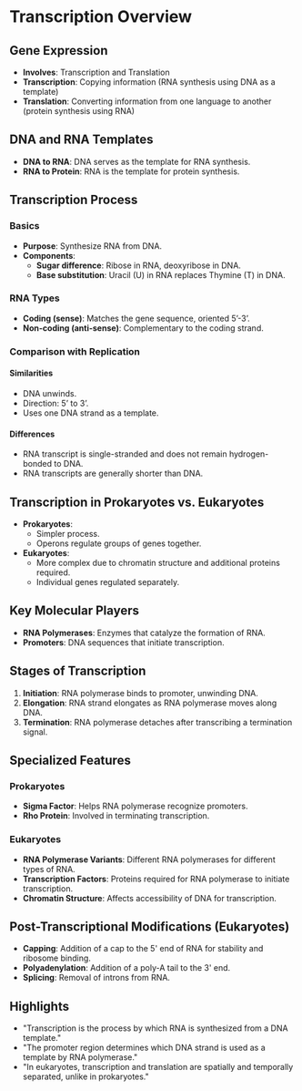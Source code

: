 # Transcription Overview

## Gene Expression
- **Involves**: Transcription and Translation
- **Transcription**: Copying information (RNA synthesis using DNA as a template)
- **Translation**: Converting information from one language to another (protein synthesis using RNA)

## DNA and RNA Templates
- **DNA to RNA**: DNA serves as the template for RNA synthesis.
- **RNA to Protein**: RNA is the template for protein synthesis.

## Transcription Process
### Basics
- **Purpose**: Synthesize RNA from DNA.
- **Components**:
  - **Sugar difference**: Ribose in RNA, deoxyribose in DNA.
  - **Base substitution**: Uracil (U) in RNA replaces Thymine (T) in DNA.
  
### RNA Types
- **Coding (sense)**: Matches the gene sequence, oriented 5’-3’.
- **Non-coding (anti-sense)**: Complementary to the coding strand.

### Comparison with Replication
#### Similarities
  - DNA unwinds.
  - Direction: 5’ to 3’.
  - Uses one DNA strand as a template.
  
#### Differences
  - RNA transcript is single-stranded and does not remain hydrogen-bonded to DNA.
  - RNA transcripts are generally shorter than DNA.

## Transcription in Prokaryotes vs. Eukaryotes
- **Prokaryotes**:
  - Simpler process.
  - Operons regulate groups of genes together.
- **Eukaryotes**:
  - More complex due to chromatin structure and additional proteins required.
  - Individual genes regulated separately.

## Key Molecular Players
- **RNA Polymerases**: Enzymes that catalyze the formation of RNA.
- **Promoters**: DNA sequences that initiate transcription.

## Stages of Transcription
1. **Initiation**: RNA polymerase binds to promoter, unwinding DNA.
2. **Elongation**: RNA strand elongates as RNA polymerase moves along DNA.
3. **Termination**: RNA polymerase detaches after transcribing a termination signal.

## Specialized Features
### Prokaryotes
- **Sigma Factor**: Helps RNA polymerase recognize promoters.
- **Rho Protein**: Involved in terminating transcription.

### Eukaryotes
- **RNA Polymerase Variants**: Different RNA polymerases for different types of RNA.
- **Transcription Factors**: Proteins required for RNA polymerase to initiate transcription.
- **Chromatin Structure**: Affects accessibility of DNA for transcription.

## Post-Transcriptional Modifications (Eukaryotes)
- **Capping**: Addition of a cap to the 5' end of RNA for stability and ribosome binding.
- **Polyadenylation**: Addition of a poly-A tail to the 3' end.
- **Splicing**: Removal of introns from RNA.

## Highlights

- "Transcription is the process by which RNA is synthesized from a DNA template."
- "The promoter region determines which DNA strand is used as a template by RNA polymerase."
- "In eukaryotes, transcription and translation are spatially and temporally separated, unlike in prokaryotes."

